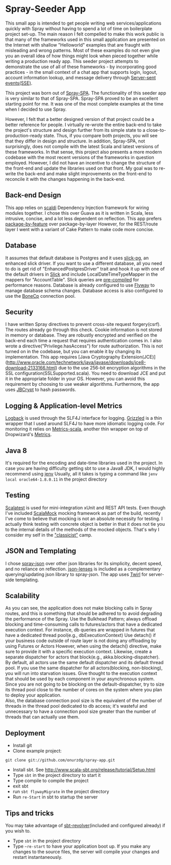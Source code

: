 Spray-Seeder App
===================
This small app is intended to get people writing web services/applications quickly with Spray
without having to spend a lot of time on boilerplate project set-up. The main reason I felt compelled to
make this work public is that many of the frameworks used in this small application are presented on the Internet
with shallow "Helloworld" examples that are fraught with misleading and wrong patterns.
Most of these examples do not even give you an overall idea of how things might look when pieced together while writing
a production ready app.
This seeder project attempts to demonstrate the use of all of these frameworks - by incorporating good practices - 
in the small context of a chat app that supports login, logout, account information lookup, and message delivery 
through [Server-sent events(SSE)](http://en.wikipedia.org/wiki/Server-sent_events).

This project was born out of [Spray-SPA](https://github.com/enetsee/Spray-SPA). The functionality of 
this seeder app is very similar to that of Spray-SPA. Spray-SPA proved to be an excellent starting point for me.
It was one of the most complete examples at the time when I decided to use Spray. 

However, I felt that a better designed version of that project could be a better reference for people.
I virtually re-wrote the entire back-end to take the project's structure and design further from its simple state to a close-to-production-ready state.
Thus, if you compare both projects, you will see that they differ in design and structure.
In addition, Spray-SPA, not surprisingly, does not compile with the latest Scala and latest versions of these frameworks.
In that sense, this project also presents a more modern codebase with the most recent versions of the frameworks in question employed.
However, I did not have an incentive to change the structure of the front-end and update the libraries used on that front.
My goal was to re-write the back-end and make slight improvements on the front-end to reconcile it with the changes happening
in the back-end.


Back-end Design
-----------------------------------
 This app relies on [scaldi](http://scaldi.org/) Dependency Injection framework for wiring modules together.
 I chose this over Guava as it is written in Scala, less intrusive, concise, and a lot less dependent on reflection.
 This app prefers [package-by-feature](http://www.javapractices.com/topic/TopicAction.do?Id=205) over package-by-layer
 However, for the REST/route layer I went with a variant of Cake Pattern to make code more concise. 
 

Database
-----------------------------------
 It assumes that default database is Postgres and it uses [slick-pg](https://github.com/tminglei/slick-pg), 
 an enhanced slick driver. If you want to use a different database, all you need to do is get rid of 
 "EnhancedPostgresDriver" trait and hook it up with one of the default drivers in [Slick](http://slick.typesafe.com/) and 
 include LocalDateTimeTypeMapper in the mappers for "AccountTable".
 Slick queries are [pre-compiled](http://slick.typesafe.com/doc/2.1.0/queries.html#compiled-queries) for performance reasons.
 Database is already configured to use [Flyway](http://flywaydb.org/) to manage database schema changes. 
 Database access is also configured to use the [BoneCp](http://jolbox.com/) connection pool.
 
 
Security
-----------------------------------
 I have written Spray directives to prevent cross-site request forgery(csrf). The routes 
 already go through this check. Cookie information is not stored in memory or database.
 They are robustly encrypted and verified on the back-end each time a request that requires authentication comes in.
 I also wrote a directive("Privilege.hasAccess") for route authorization. This is not turned on in the codebase, but you can
 enable it by changing its implementation. This app requires [Java Cryptography Extension(JCE)]
 (http://www.oracle.com/technetwork/java/javase/downloads/jce8-download-2133166.html) due to the use 256-bit encryption
 algorithms in the SSL configuration(SSLSupported.scala). You need to download JCE and put it in the appropriate folder in your OS. 
 However, you can avoid this requirement by choosing to use weaker algorithms.
 Furthermore, the app uses [JBCrypt](http://www.mindrot.org/projects/jBCrypt/) to hash passwords.
 
Logging & Application-level Metrics
-----------------------------------
 [Logback](http://logback.qos.ch/) is used through the SLF4J interface for logging. [Grizzled](http://software.clapper.org/grizzled-slf4j/) is a thin wrapper that 
 I used around SLF4J to have more idiomatic logging code. For monitoring it relies on [Metrics-scala](https://github.com/erikvanoosten/metrics-scala),
 another thin wrapper on top of Dropwizard's [Metrics](https://dropwizard.github.io/metrics/3.1.0/).
 
Java 8
-----------------------------------
 It's required for the encoding and date-time libraries used in the project.
 In case you are having difficulty getting sbt to use a Java8 JDK, I would highly recommend using [jenv](https://github.com/gcuisinier/jenv)
 Usually, all it takes is typing a command like `jenv local oracle64-1.8.0.11` in the project directory 
  
Testing
-----------------------------------
 [Scalatest](http://www.scalatest.org/) is used for mini-integration xUnit and REST API tests. Even though I've
 included [ScalaMock](scalamock.org) mocking framework as part of the build, recently I've come to believe that mocking is not an absolute necessity
 for testing. I actually think testing with concrete object is better in that it does not tie you to the internal
 details of the methods of the mocked objects. That's why I consider my self in the ["classicist"](http://martinfowler.com/articles/mocksArentStubs.html) camp.  
  
JSON and Templating
-----------------------------------
 I chose [spray-json](https://github.com/spray/spray-json) over other json libraries for its simplicity, decent speed, and no reliance on reflection.
 [json-lenses](https://github.com/jrudolph/json-lenses) is included as a complementary querying/updating json library to spray-json.
 The app uses [Twirl](https://github.com/playframework/twirl) for server-side templating.
  
Scalability
-----------------------------------
 As you can see, the application does not make blocking calls in Spray routes, and this is something that 
 should be adhered to to avoid degrading the performance of the Spray. Use the Bulkhead Pattern; always offload blocking and time-consuming
 calls to futures/actors that have a dedicated execution context. For instance, db queries are wrapped in futures 
 that have a dedicated thread pool(e.g., dbExecutionContext) Use detach() if your business code outside of route layer 
 is not doing any offloading by using Futures or Actors 
 However, when using the detach() directive, make sure to provide it with a specific execution context.
 Likewise, create a separate dispatcher for actors that block(e.g., akka.blocking-dispatcher). By default, all actors
 use the same default dispatcher and its default thread pool. If you use the same dispatcher for all actors(blocking, non-blocking), 
 you will run into starvation issues. Give thought to the execution context that should be used by each component 
 in your asynchronous system. Since you are not going to be blocking on the default-dispatcher, try to size its thread pool close to
 the number of cores on the system where you plan to deploy your application.   
 Also, the database connection pool size is the equivalent 
 of the number of threads in the thread pool dedicated to db access; it's wasteful and unnecessary to have a connection 
 pool size greater than the number of threads that can actually use them. 
  
Deployment
------------------------------------
 * Install git
 * Clone example project:
```
git clone git://github.com/onurzdg/spray-app.git
```
 * Install sbt. See http://www.scala-sbt.org/release/tutorial/Setup.html
 * Type `sbt` in the project directory to start it
 * Type compile to compile the project
 * exit sbt 
 * run `sbt flywayMigrate` in the project directory
 * Run `re-Start` in sbt to startup the server


Tips and tricks
------------------------------------
 You may take advantage of [sbt-revolver](https://github.com/spray/sbt-revolver)(included and configured already) if you wish to.
 
 * Type `sbt` in the project directory
 * Type `~re-start` to have your application boot up. If you make any changes to the source files, the server will
 compile your changes and restart instantaneously.
 
